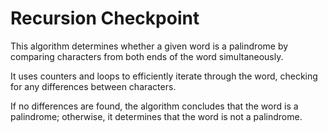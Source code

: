 # Recursion Checkpoint


This algorithm determines whether a given word is a palindrome by comparing characters from both ends of the word simultaneously.

It uses counters and loops to efficiently iterate through the word, checking for any differences between characters. 

If no differences are found, the algorithm concludes that the word is a palindrome; otherwise, it determines that the word is not a palindrome. 


